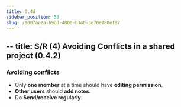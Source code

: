 ```yaml
---
title: 0.4d
sidebar_position: 53
slug: /9007aa2a-b9dd-4800-b34b-3e70e780ef87
---
```




## -- title: S/R (4) Avoiding Conflicts in a shared project (0.4.2)


### Avoiding conflicts

- Only **one member** at a time should have **editing permission**.
- **Other users** should **add notes**.
- Do **Send/receive regularly**.
